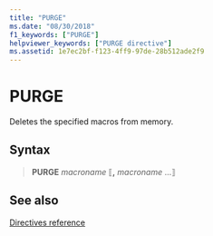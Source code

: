 ```yaml
---
title: "PURGE"
ms.date: "08/30/2018"
f1_keywords: ["PURGE"]
helpviewer_keywords: ["PURGE directive"]
ms.assetid: 1e7ec2bf-f123-4ff9-97de-28b512ade2f9
---
```

# PURGE

Deletes the specified macros from memory.

## Syntax

> **PURGE** *macroname* ⟦__,__ *macroname* ...⟧

## See also

[Directives reference](../../assembler/masm/directives-reference.md)
